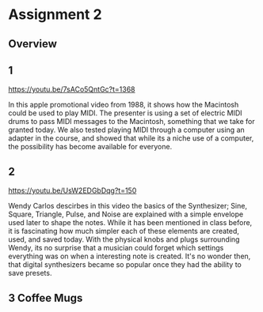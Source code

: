 # Assignment 2

## Overview

## **1**
https://youtu.be/7sACo5QntGc?t=1368

In this apple promotional video from 1988, it shows how the Macintosh could be used to play MIDI. The presenter is using a set of electric MIDI drums to pass MIDI messages to the Macintosh, something that we take for granted today. We also tested playing MIDI through a computer using an adapter in the course, and showed that while its a niche use of a computer, the possibility has become available for everyone.

## **2**

https://youtu.be/UsW2EDGbDqg?t=150

Wendy Carlos descirbes in this video the basics of the Synthesizer; Sine, Square, Triangle, Pulse, and Noise are explained with a simple envelope used later to shape the notes. While it has been mentioned in class before, it is fascinating how much simpler each of these elements are created, used, and saved today. With the physical knobs and plugs surrounding Wendy, its no surprise that a musician could forget which settings everything was on when a interesting note is created. It's no wonder then, that digital synthesizers became so popular once they had the ability to save presets.

## **3 Coffee Mugs**

